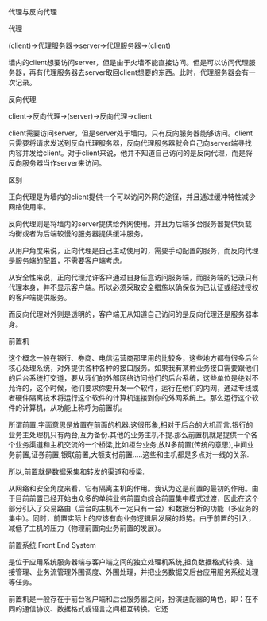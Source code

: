代理与反向代理

代理

(client)->代理服务器->server->代理服务器->(client)   

墙内的client想要访问server，但是由于火墙不能直接访问。但是可以访问代理服务器，再有代理服务器去server取回client想要的东西。此时，代理服务器会有一次记录。

反向代理

client->反向代理->(server)->反向代理->client   

client需要访问server，但是server处于墙内，只有反向服务器能够访问。client只需要将请求发送到反向代理服务器，反向代理服务器就会自己向server端寻找内容并发给client。对于client来说，他并不知道自己访问的是反向代理，而是将反向服务器当作server来访问。

区别

正向代理是为墙内的client提供一个可以访问外网的途径，并且通过缓冲特性减少网络使用率。   

反向代理则是将墙内的server提供给外网使用。并且为后端多台服务器提供负载均衡或者为后端较慢的服务器提供缓冲服务。   

从用户角度来说，正向代理是自己主动使用的，需要手动配置的服务，而反向代理是服务端的配置，不需要客户端考虑。   

从安全性来说，正向代理允许客户通过自身任意访问服务端，而服务端的记录只有代理本身，并不显示客户端。所以必须采取安全措施以确保仅为已认证或经过授权的客户端提供服务。   

而反向代理对外则是透明的，客户端无从知道自己访问的是反向代理还是服务器本身。



前置机

这个概念一般在银行、券商、电信运营商那里用的比较多，这些地方都有很多后台核心处理系统，对外提供各种各种的接口服务。如果我有某种业务接口需要跟他们的后台系统打交道，要从我们的外部网络访问他们的后台系统，这些单位是绝对不允许的，这个时候，他们要求你要开发一个软件，运行在他们的内网，通过专线或者硬件隔离技术将运行这个软件的计算机连接到你的外网系统上。那么运行这个软件的计算机，从功能上称呼为前置机。

所谓前置,字面意思是放置在前面的机器.这很形象,相对于后台的大机而言.银行的业务主处理机只有两台,互为备份.其他的业务主机不提.那么前置机就是提供一个各个业务渠道和主机交流的一个桥梁,比如柜台业务,放N多前置(传统的意思),中间业务前置,证券前置,银联前置,大额支付前置.....这些和主机都是多点对一线的关系.

所以,前置就是数据采集和转发的渠道和桥梁.

从网络和安全角度来看，它有隔离主机的作用。我认为这是前置的最初的作用。由于目前前置已经开始由众多的单纯业务前置向综合前置集中模式过渡，因此在这个部分引入了交易路由（后台的主机不一定只有一台）和数据分析的功能（多业务的集中）。同时，前置实际上的应该有向业务逻辑层发展的趋势。由于前置的引入，减低了主机的压力（物理前置向业务前置的发展）。

前置系统  Front End System 

是位于应用系统服务器端与客户端之间的独立处理机系统,担负数据格式转换、连接管理、业务流管理外围调度、外围处理，并把业务数据交后台应用服务系统处理等任务。



前置机是一般存在于前台客户端和后台服务器之间，扮演适配器的角色，即：在不同的通信协议、数据格式或语言之间相互转换。它还
